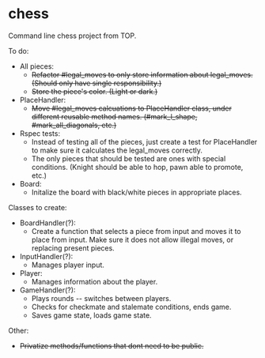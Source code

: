 # chess
Command line chess project from TOP.

To do:
* All pieces:
  * ~~Refactor #legal_moves to only store information about legal_moves. (Should only have single responsibility.)~~
  * ~~Store the piece's color. (Light or dark.)~~
* PlaceHandler:
  * ~~Move #legal_moves calcuations to PlaceHandler class, under different reusable method names. (#mark_l_shape, #mark_all_diagonals, etc.)~~
* Rspec tests:
  * Instead of testing all of the pieces, just create a test for PlaceHandler to make sure it calculates the legal_moves correctly.
  * The only pieces that should be tested are ones with special conditions. (Knight should be able to hop, pawn able to promote, etc.)
* Board:
  * Initalize the board with black/white pieces in appropriate places. 

Classes to create:
* BoardHandler(?):
  * Create a function that selects a piece from input and moves it to place from input. Make sure it does not allow illegal moves, or replacing present pieces.
* InputHandler(?):
  * Manages player input.
* Player:
  * Manages information about the player.
* GameHandler(?):
  * Plays rounds -- switches between players.
  * Checks for checkmate and stalemate conditions, ends game.
  * Saves game state, loads game state.

Other:
* ~~Privatize methods/functions that dont need to be public.~~